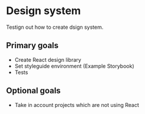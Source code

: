 # Design system

Testign out how to create dsign system.

## Primary goals

* Create React design library
* Set styleguide environment (Example Storybook)
* Tests

## Optional goals

* Take in account projects which are not using React

